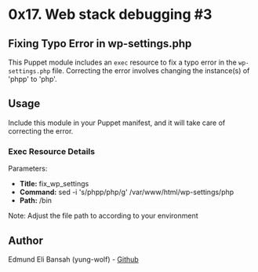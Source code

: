 # 0x17. Web stack debugging #3
## Fixing Typo Error in wp-settings.php
This Puppet module includes an `exec` resource to fix a typo error in the `wp-settings.php` file.
Correcting the error involves changing the instance(s) of 'phpp' to 'php'.

## Usage
Include this module in your Puppet manifest, and it will take care of correcting the error.

### Exec Resource Details
Parameters:
- **Title:** fix_wp_settings
- **Command:** sed -i 's/phpp/php/g' /var/www/html/wp-settings/php
- **Path:** /bin

Note: Adjust the file path to according to your environment

## Author
Edmund Eli Bansah (yung-wolf) - [Github](https://github.com/yung-wolf)
